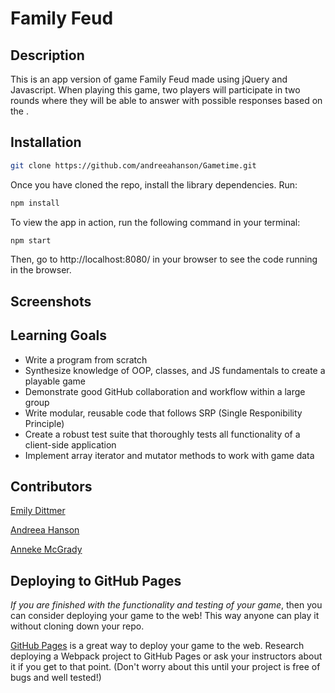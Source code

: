 # Family Feud

## Description

This is an app version of game Family Feud made using jQuery and Javascript. When playing this game, two players will participate in two rounds where they will be able to answer with possible responses based on the .

## Installation

```bash
git clone https://github.com/andreeahanson/Gametime.git
```
Once you have cloned the repo, install the library dependencies. Run:

```bash
npm install
```

To view the app in action, run the following command in your terminal:

```bash
npm start
```

Then, go to http://localhost:8080/ in your browser to see the code running in the browser.

## Screenshots


## Learning Goals

- Write a program from scratch
- Synthesize knowledge of OOP, classes, and JS fundamentals to create a playable game
- Demonstrate good GitHub collaboration and workflow within a large group
- Write modular, reusable code that follows SRP (Single Responibility Principle)
- Create a robust test suite that thoroughly tests all functionality of a client-side application
- Implement array iterator and mutator methods to work with game data

## Contributors

[Emily Dittmer](https://github.com/emilydittmer)

[Andreea Hanson](https://github.com/andreeahanson)

[Anneke McGrady](https://github.com/annekemcgrady)


## Deploying to GitHub Pages

_If you are finished with the functionality and testing of your game_, then you can consider deploying your game to the web! This way anyone can play it without cloning down your repo.

[GitHub Pages](https://pages.github.com/) is a great way to deploy your game to the web. Research deploying a Webpack project to GitHub Pages or ask your instructors about it if you get to that point. (Don't worry about this until your project is free of bugs and well tested!)
